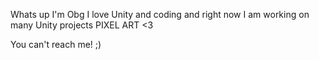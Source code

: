 Whats up I'm Obg
I love Unity and coding and right now I am working on many Unity projects
PIXEL ART <3


You can't reach me! ;) 





<!---
bg84536/bg84536 is a ✨ special ✨ repository because its `README.md` (this file) appears on your GitHub profile.
You can click the Preview link to take a look at your changes.
--->
